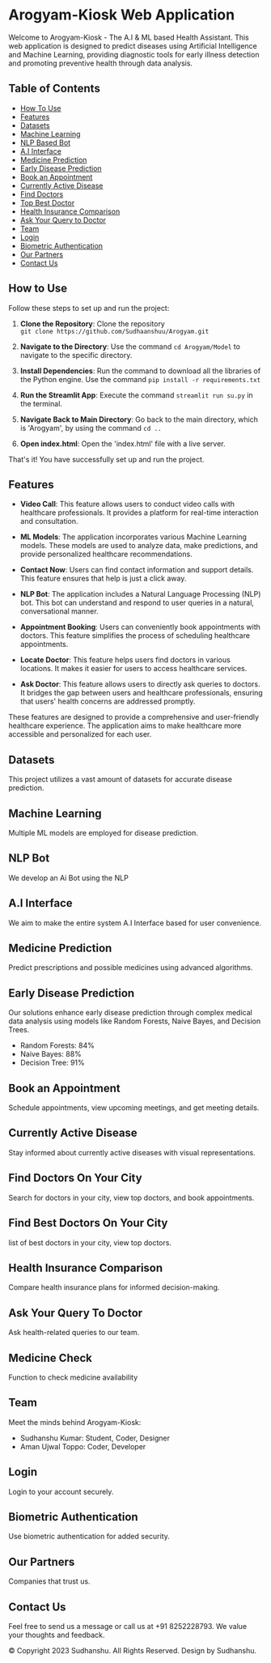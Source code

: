 # Arogyam-Kiosk Web Application

Welcome to Arogyam-Kiosk - The A.I & ML based Health Assistant. This web application is designed to predict diseases using Artificial Intelligence and Machine Learning, providing diagnostic tools for early illness detection and promoting preventive health through data analysis.

## Table of Contents
- [How To Use](#use)
- [Features](#features)
- [Datasets](#datasets)
- [Machine Learning](#machine-learning)
- [NLP Based Bot](#bot)
- [A.I Interface](#ai-interface)
- [Medicine Prediction](#medicine-prediction)
- [Early Disease Prediction](#early-disease-prediction)
- [Book an Appointment](#book-an-appointment)
- [Currently Active Disease](#currently-active-disease)
- [Find Doctors](#find-doctors)
- [Top Best Doctor](#best-doc)
- [Health Insurance Comparison](#health-insurance-comparison)
- [Ask Your Query to Doctor](#ask-your-query)
- [Team](#team)
- [Login](#login)
- [Biometric Authentication](#biometric-authentication)
- [Our Partners](#our-partners)
- [Contact Us](#contact-us)


## How to Use

Follow these steps to set up and run the project:

1. **Clone the Repository**: Clone the repository <br>
 `git clone https://github.com/Sudhaanshuu/Arogyam.git`

2. **Navigate to the Directory**: Use the command `cd Arogyam/Model` to navigate to the specific directory.

3. **Install Dependencies**: Run the command to download all the libraries of the Python engine. Use the command `pip install -r requirements.txt`

4. **Run the Streamlit App**: Execute the command `streamlit run su.py` in the terminal.

5. **Navigate Back to Main Directory**: Go back to the main directory, which is 'Arogyam', by using the command `cd ..`

6. **Open index.html**: Open the 'index.html' file with a live server.

That's it! You have successfully set up and run the project.

## Features

- **Video Call**: This feature allows users to conduct video calls with healthcare professionals. It provides a platform for real-time interaction and consultation.

- **ML Models**: The application incorporates various Machine Learning models. These models are used to analyze data, make predictions, and provide personalized healthcare recommendations.

- **Contact Now**: Users can find contact information and support details. This feature ensures that help is just a click away.

- **NLP Bot**: The application includes a Natural Language Processing (NLP) bot. This bot can understand and respond to user queries in a natural, conversational manner.

- **Appointment Booking**: Users can conveniently book appointments with doctors. This feature simplifies the process of scheduling healthcare appointments.

- **Locate Doctor**: This feature helps users find doctors in various locations. It makes it easier for users to access healthcare services.

- **Ask Doctor**: This feature allows users to directly ask queries to doctors. It bridges the gap between users and healthcare professionals, ensuring that users' health concerns are addressed promptly.

These features are designed to provide a comprehensive and user-friendly healthcare experience. The application aims to make healthcare more accessible and personalized for each user.


## Datasets
This project utilizes a vast amount of datasets for accurate disease prediction.

## Machine Learning
Multiple ML models are employed for disease prediction.

## NLP Bot
We develop an Ai Bot using the NLP

## A.I Interface
We aim to make the entire system A.I Interface based for user convenience.

## Medicine Prediction
Predict prescriptions and possible medicines using advanced algorithms.

## Early Disease Prediction
Our solutions enhance early disease prediction through complex medical data analysis using models like Random Forests, Naive Bayes, and Decision Trees.

- Random Forests: 84%
- Naive Bayes: 88%
- Decision Tree: 91%

## Book an Appointment
Schedule appointments, view upcoming meetings, and get meeting details.

## Currently Active Disease
Stay informed about currently active diseases with visual representations.

## Find Doctors On Your City
Search for doctors in your city, view top doctors, and book appointments.
## Find Best Doctors On Your City
list of best doctors in your city, view top doctors.

## Health Insurance Comparison
Compare health insurance plans for informed decision-making.

## Ask Your Query To Doctor
Ask health-related queries to our team.

## Medicine Check
Function to check medicine availability

## Team
Meet the minds behind Arogyam-Kiosk:

- Sudhanshu Kumar: Student, Coder, Designer
- Aman Ujwal Toppo: Coder, Developer


## Login
Login to your account securely.

## Biometric Authentication
Use biometric authentication for added security.

## Our Partners
Companies that trust us.

## Contact Us
Feel free to send us a message or call us at +91 8252228793. We value your thoughts and feedback.

© Copyright 2023 Sudhanshu. All Rights Reserved. Design by Sudhanshu.
